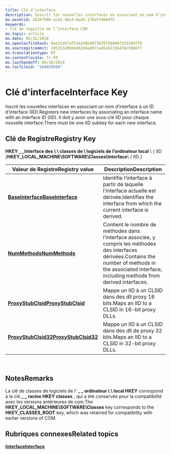 ```yaml
---
title: Clé d'interface
description: Inscrit les nouvelles interfaces en associant un nom d’interface à un ID d’interface (IID). Il doit y avoir une sous-clé IID pour chaque nouvelle interface.
ms.assetid: 2b2b7506-ac42-4bc4-bad5-17be57d6b4f5
keywords:
- Clé de registre de l’interface COM
ms.topic: article
ms.date: 05/31/2018
ms.openlocfilehash: 8ae31de7af534a58b4973629f2b889f3332047f6
ms.sourcegitcommit: 2d531328b6ed82d4ad971a45a5131b430c5866f7
ms.translationtype: MT
ms.contentlocale: fr-FR
ms.lasthandoff: 09/16/2019
ms.locfileid: "104029569"
---
```

# <a name="interface-key"></a><span data-ttu-id="fde18-105">Clé d'interface</span><span class="sxs-lookup"><span data-stu-id="fde18-105">Interface Key</span></span>

<span data-ttu-id="fde18-106">Inscrit les nouvelles interfaces en associant un nom d’interface à un ID d’interface (IID).</span><span class="sxs-lookup"><span data-stu-id="fde18-106">Registers new interfaces by associating an interface name with an interface ID (IID).</span></span> <span data-ttu-id="fde18-107">Il doit y avoir une sous-clé IID pour chaque nouvelle interface.</span><span class="sxs-lookup"><span data-stu-id="fde18-107">There must be one IID subkey for each new interface.</span></span>

## <a name="registry-key"></a><span data-ttu-id="fde18-108">Clé de Registre</span><span class="sxs-lookup"><span data-stu-id="fde18-108">Registry Key</span></span>

<span data-ttu-id="fde18-109">**HKEY \_ \_Interface des \\ \\ classes de \\ logiciels de l’ordinateur local** \\ *{* IID *}*</span><span class="sxs-lookup"><span data-stu-id="fde18-109">**HKEY\_LOCAL\_MACHINE\\SOFTWARE\\Classes\\Interface**\\ *{* IID *}*</span></span>



| <span data-ttu-id="fde18-110">Valeur de Registre</span><span class="sxs-lookup"><span data-stu-id="fde18-110">Registry value</span></span>                               | <span data-ttu-id="fde18-111">Description</span><span class="sxs-lookup"><span data-stu-id="fde18-111">Description</span></span>                                                                                            |
|----------------------------------------------|--------------------------------------------------------------------------------------------------------|
| [<span data-ttu-id="fde18-112">**BaseInterface**</span><span class="sxs-lookup"><span data-stu-id="fde18-112">**BaseInterface**</span></span>](baseinterface.md)       | <span data-ttu-id="fde18-113">Identifie l’interface à partir de laquelle l’interface actuelle est dérivée.</span><span class="sxs-lookup"><span data-stu-id="fde18-113">Identifies the interface from which the current interface is derived.</span></span>                                  |
| [<span data-ttu-id="fde18-114">**NumMethods**</span><span class="sxs-lookup"><span data-stu-id="fde18-114">**NumMethods**</span></span>](nummethods.md)             | <span data-ttu-id="fde18-115">Contient le nombre de méthodes dans l’interface associée, y compris les méthodes des interfaces dérivées.</span><span class="sxs-lookup"><span data-stu-id="fde18-115">Contains the number of methods in the associated interface, including methods from derived interfaces.</span></span> |
| [<span data-ttu-id="fde18-116">**ProxyStubClsid**</span><span class="sxs-lookup"><span data-stu-id="fde18-116">**ProxyStubClsid**</span></span>](proxystubclsid.md)     | <span data-ttu-id="fde18-117">Mappe un IID à un CLSID dans des dll proxy 16 bits.</span><span class="sxs-lookup"><span data-stu-id="fde18-117">Maps an IID to a CLSID in 16-bit proxy DLLs.</span></span>                                                           |
| [<span data-ttu-id="fde18-118">**ProxyStubClsid32**</span><span class="sxs-lookup"><span data-stu-id="fde18-118">**ProxyStubClsid32**</span></span>](proxystubclsid32.md) | <span data-ttu-id="fde18-119">Mappe un IID à un CLSID dans des dll de proxy 32 bits.</span><span class="sxs-lookup"><span data-stu-id="fde18-119">Maps an IID to a CLSID in 32-bit proxy DLLs.</span></span>                                                           |



 

## <a name="remarks"></a><span data-ttu-id="fde18-120">Notes</span><span class="sxs-lookup"><span data-stu-id="fde18-120">Remarks</span></span>

<span data-ttu-id="fde18-121">La clé de classes de logiciels de l' **\_ \_ ordinateur \\ \\ local HKEY** correspond à la clé **\_ \_ racine HKEY classes** , qui a été conservée pour la compatibilité avec les versions antérieures de com.</span><span class="sxs-lookup"><span data-stu-id="fde18-121">The **HKEY\_LOCAL\_MACHINE\\SOFTWARE\\Classes** key corresponds to the **HKEY\_CLASSES\_ROOT** key, which was retained for compatibility with earlier versions of COM.</span></span>

## <a name="related-topics"></a><span data-ttu-id="fde18-122">Rubriques connexes</span><span class="sxs-lookup"><span data-stu-id="fde18-122">Related topics</span></span>

<dl> <dt>

[<span data-ttu-id="fde18-123">**Interface**</span><span class="sxs-lookup"><span data-stu-id="fde18-123">**Interface**</span></span>](interface.md)
</dt> </dl>

 

 




